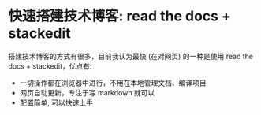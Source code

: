 # 快速搭建技术博客: read the docs + stackedit

搭建技术博客的方式有很多，目前我认为最快 (在对网页) 的一种是使用 read the docs + stackedit，优点有:
* 一切操作都在浏览器中进行，不用在本地管理文档、编译项目
* 网页自动更新，专注于写 markdown 就可以
* 配置简单, 可以快速上手


<!--stackedit_data:
eyJoaXN0b3J5IjpbLTExMTA4MTYzMDRdfQ==
-->